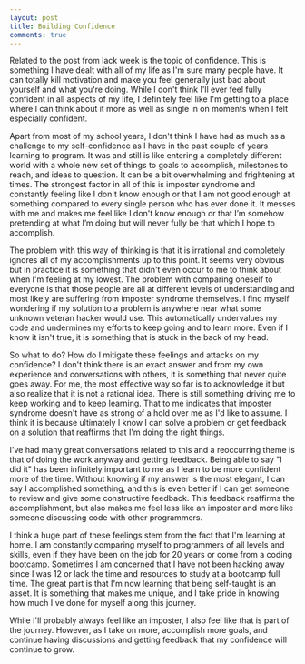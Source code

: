 ```yaml
---
layout: post
title: Building Confidence
comments: true
---
```


Related to the post from lack week is the topic of confidence.  This is something I have dealt with all of my life as I'm sure many people have.  It can totally kill motivation and make you feel generally just bad about yourself and what you're doing.  While I don't think I'll ever feel fully confident in all aspects of my life,  I definitely feel like I'm getting to a place where I can think about it more as well as single in on moments when I felt especially confident.

Apart from most of my school years, I don't think I have had as much as a challenge to my self-confidence as I have in the past couple of years learning to program.  It was and still is like entering a completely different world with a whole new set of things to goals to accomplish, milestones to reach, and ideas to question.  It can be a bit overwhelming and frightening at times.  The strongest factor in all of this is imposter syndrome and constantly feeling like I don't know enough or that I am not good enough at something compared to every single person who has ever done it.  It messes with me and makes me feel like I don't know enough or that I’m somehow pretending at what I’m doing but will never fully be that which I hope to accomplish.

The problem with this way of thinking is that it is irrational and completely ignores all of my accomplishments up to this point.  It seems very obvious but in practice it is something that didn't even occur to me to think about when I'm feeling at my lowest.  The problem with comparing oneself to everyone is that those people are all at different levels of understanding and most likely are suffering from imposter syndrome themselves.  I find myself wondering if my solution to a problem is anywhere near what some unknown veteran hacker would use.  This automatically undervalues my code and undermines my efforts to keep going and to learn more.  Even if I know it isn't true, it is something that is stuck in the back of my head.

So what to do?  How do I mitigate these feelings and attacks on my confidence?  I don't think there is an exact answer and from my own experience and conversations with others, it is something that never quite goes away.  For me, the most effective way so far is to acknowledge it but also realize that it is not a rational idea.  There is still something driving me to keep working and to keep learning.  That to me indicates that imposter syndrome doesn't have as strong of a hold over me as I'd like to assume.  I think it is because ultimately I know I can solve a problem or get feedback on a solution that reaffirms that I'm doing the right things.

I've had many great conversations related to this and a reoccurring theme is that of doing the work anyway and getting feedback.  Being able to say "I did it" has been infinitely important to me as I learn to be more confident more of the time. Without knowing if my answer is the most elegant, I can say I accomplished something, and this is even better if I can get someone to review and give some constructive feedback.  This feedback reaffirms the accomplishment, but also makes me feel less like an imposter and more like someone discussing code with other programmers.

I think a huge part of these feelings stem from the fact that I'm learning at home.  I am constantly comparing myself to programmers of all levels and skills, even if they have been on the job for 20 years or come from a coding bootcamp.  Sometimes I am concerned that I have not been hacking away since I was 12 or lack the time and resources to study at a bootcamp full time.  The great part is that I'm now learning that being self-taught is an asset.  It is something that makes me unique, and I take pride in knowing how much I've done for myself along this journey.  

While I'll probably always feel like an imposter, I also feel like that is part of the journey.  However, as I take on more, accomplish more goals, and continue having discussions and getting feedback that my confidence will continue to grow.
